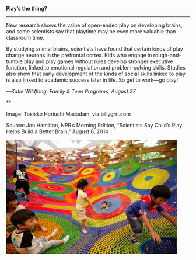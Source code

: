 **Play’s the thing?**

****

New research shows the value of open-ended play on developing brains, and some scientists say that playtime may be even more valuable than classroom time. 

By studying animal brains, scientists have found that certain kinds of play change neurons in the prefrontal cortex. Kids who engage in rough-and-tumble play and play games without rules develop stronger executive function, linked to emotional regulation and problem-solving skills. Studies also show that early development of the kinds of social skills linked to play is also linked to academic success later in life. So get to work—go play!

*—Katie Wildfong, Family & Teen Programs, August 27*

**

Image: Toshiko Horiuchi Macadam, via billygrrl.com

Source: Jon Hamilton, NPR’s Morning Edition, “Scientists Say Child’s Play Helps Build a Better Brain,” August 6, 2014

![](../images/14-09-03_FamilyCenter_PlayEDIT-1.jpg)
